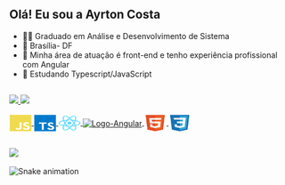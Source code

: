 ## Olá! Eu sou a Ayrton Costa

- 👨‍🎓 Graduado em Análise e Desenvolvimento de Sistema
- 📍 Brasília- DF
- 🔭 Minha área de atuação é front-end e tenho experiência profissional com Angular 
- 🌱 Estudando Typescript/JavaScript
##
<div>
  <a href="https://github.com/AyrtonCosta">
  <img height="180em" src="https://github-readme-stats.vercel.app/api?username=AyrtonCosta&show_icons=true&theme=tokyonight&include_all_commits=true&count_private=true"/>
  <img height="180em" src="https://github-readme-stats.vercel.app/api/top-langs/?username=AyrtonCosta&layout=compact&langs_count=16&theme=tokyonight"/>
</div>

 <div style="display: inline_block"><br>
  <img align="center" alt="Logo-Js" height="30" width="40" src="https://raw.githubusercontent.com/devicons/devicon/master/icons/javascript/javascript-plain.svg">
  <img align="center" alt="Logo-Ts" height="30" width="40" src="https://raw.githubusercontent.com/devicons/devicon/master/icons/typescript/typescript-plain.svg">
  <img align="center" alt="Logo-React" height="30" width="40" src="https://raw.githubusercontent.com/devicons/devicon/master/icons/react/react-original.svg">
  <img align="center" alt="Logo-Angular" height="30" width="40" src="https://cdn.jsdelivr.net/gh/devicons/devicon/icons/angularjs/angularjs-plain.svg">
  <img align="center" alt="Logo-HTML" height="30" width="40" src="https://raw.githubusercontent.com/devicons/devicon/master/icons/html5/html5-original.svg">
  <img align="center" alt="Logo-CSS" height="30" width="40" src="https://raw.githubusercontent.com/devicons/devicon/master/icons/css3/css3-original.svg">
 </div> 
 
 ##

 <div>
  <a href="https://www.linkedin.com/in/ayrton-costa-467a23180/" target="_blank"><img src="https://img.shields.io/badge/-LinkedIn-%230077B5?style=for-the-badge&logo=linkedin&logoColor=white" target="_blank"></a>   
</div>

 ![Snake animation](https://github.com/AyrtonCosta/AyrtonCosta/blob/output/github-contribution-grid-snake.svg)
